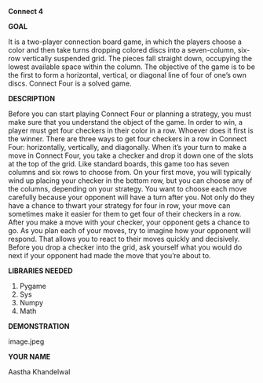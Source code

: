 **Connect 4**

**GOAL**

It is a two-player connection board game, in which the players choose a color and then take turns dropping colored discs into a seven-column, six-row vertically suspended grid.
The pieces fall straight down, occupying the lowest available space within the column.
The objective of the game is to be the first to form a horizontal, vertical, or diagonal line of four of one’s own discs. Connect Four is a solved game.


**DESCRIPTION**

Before you can start playing Connect Four or planning a strategy, you must make sure that you understand the object of the game. In order to win, a player must get four checkers in their color in a row. Whoever does it first is the winner.
There are three ways to get four checkers in a row in Connect Four: horizontally, vertically, and diagonally.
When it’s your turn to make a move in Connect Four, you take a checker and drop it down one of the slots at the top of the grid. Like standard boards, this game too has seven columns and six rows to choose from. On your first move, you will typically wind up placing your checker in the bottom row, but you can choose any of the columns, depending on your strategy.
You want to choose each move carefully because your opponent will have a turn after you. Not only do they have a chance to thwart your strategy for four in row, your move can sometimes make it easier for them to get four of their checkers in a row.
After you make a move with your checker, your opponent gets a chance to go. As you plan each of your moves, try to imagine how your opponent will respond. That allows you to react to their moves quickly and decisively. Before you drop a checker into the grid, ask yourself what you would do next if your opponent had made the move that you’re about to.


**LIBRARIES NEEDED**

1) Pygame
2) Sys
3) Numpy
4) Math

**DEMONSTRATION**

image.jpeg

**YOUR NAME**

Aastha Khandelwal
